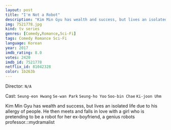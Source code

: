 ```yaml
---
layout: post
title: "I'm Not a Robot"
description: "Kim Min Gyu has wealth and success, but lives an isolated life due to his allergy of people. He then meets and falls in love with a girl who is pretending to be a robot for her ex-boyfriend, a genius robots professor.::mydramalist.."
img: 7521778.jpg
kind: tv series
genres: [Comedy,Romance,Sci-Fi]
tags: Comedy Romance Sci-Fi 
language: Korean
year: 2017
imdb_rating: 8.0
votes: 2420
imdb_id: 7521778
netflix_id: 81042328
color: 1b263b
---
```

Director: `N/A`  

Cast: `Seung-eon Hwang` `Se-wan Park` `Seung-ho Yoo` `Soo-bin Chae` `Ki-joon Uhm` 

Kim Min Gyu has wealth and success, but lives an isolated life due to his allergy of people. He then meets and falls in love with a girl who is pretending to be a robot for her ex-boyfriend, a genius robots professor.::mydramalist